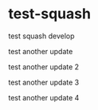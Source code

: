 # test-squash

test squash develop

test another update

test another update 2

test another update 3

test another update 4
